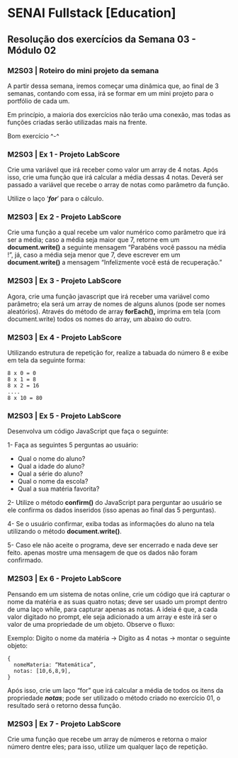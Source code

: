 # SENAI Fullstack [Education]

## Resolução dos exercícios da Semana 03 - Módulo 02

### M2S03 | Roteiro do mini projeto da semana

A partir dessa semana, iremos começar uma dinâmica que, ao final de 3 semanas, contando com essa, irá se formar em um mini projeto para o portfólio de cada um.

Em princípio, a maioria dos exercícios não terão uma conexão, mas todas as funções criadas serão utilizadas mais na frente.

Bom exercício ^-^

### M2S03 | Ex 1 - Projeto LabScore

Crie uma variável que irá receber como valor um array de 4 notas. Após isso, crie uma função que irá calcular a média dessas 4 notas. Deverá ser passado a variável que recebe o array de notas como parâmetro da função.

Utilize o laço ‘_**for**_’ para o cálculo.

### M2S03 | Ex 2 - Projeto LabScore

Crie uma função a qual recebe um valor numérico como parâmetro que irá ser a média; caso a média seja maior que 7, retorne em um **document.write()** a seguinte mensagem “Parabéns você passou na média !”, já, caso a média seja menor que 7, deve escrever em um **document.write()** a mensagem “Infelizmente você está de recuperação.”

### M2S03 | Ex 3 - Projeto LabScore

Agora, crie uma função javascript que irá receber uma variável como parâmetro; ela será um array de nomes de alguns alunos (pode ser nomes aleatórios). Através do método de array **forEach(),** imprima em tela (com document.write) todos os nomes do array, um abaixo do outro.

### M2S03 | Ex 4 - Projeto LabScore

Utilizando estrutura de repetição for, realize a tabuada do número 8 e exibe em tela da seguinte forma:

```
8 x 0 = 0
8 x 1 = 8
8 x 2 = 16
....
8 x 10 = 80
```

### M2S03 | Ex 5 - Projeto LabScore

Desenvolva um código JavaScript que faça o seguinte:

1- Faça as seguintes 5 perguntas ao usuário:

- Qual o nome do aluno?
- Qual a idade do aluno?
- Qual a série do aluno?
- Qual o nome da escola?
- Qual a sua matéria favorita?

2- Utilize o método **confirm()** do JavaScript para perguntar ao usuário se ele confirma os dados inseridos (isso apenas ao final das 5 perguntas).

4- Se o usuário confirmar, exiba todas as informações do aluno na tela utilizando o método **document.write()**.

5- Caso ele não aceite o programa, deve ser encerrado e nada deve ser feito. apenas mostre uma mensagem de que os dados não foram confirmado.

### M2S03 | Ex 6 - Projeto LabScore

Pensando em um sistema de notas online, crie um código que irá capturar o nome da matéria e as suas quatro notas; deve ser usado um prompt dentro de uma laço while, para capturar apenas as notas. A ideia é que, a cada valor digitado no prompt, ele seja adicionado a um array e este irá ser o valor de uma propriedade de um objeto. Observe o fluxo:

Exemplo: Digito o nome da matéria -> Digito as 4 notas -> montar o seguinte objeto:

```
{
  nomeMateria: “Matemática”,
  notas: [10,6,8,9],
}
```

Após isso, crie um laço “for” que irá calcular a média de todos os itens da propriedade _**notas**_; pode ser utilizado o método criado no exercício 01, o resultado será o retorno dessa função.

### M2S03 | Ex 7 - Projeto LabScore

Crie uma função que recebe um array de números e retorna o maior número dentre eles; para isso, utilize um qualquer laço de repetição.

